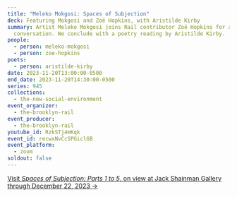 ```yaml
---
title: "Meleko Mokgosi: Spaces of Subjection"
deck: Featuring Mokgosi and Zoë Hopkins, with Aristilde Kirby
summary: Artist Meleko Mokgosi joins Rail contributor Zoë Hopkins for a
  conversation. We conclude with a poetry reading by Aristilde Kirby.
people:
  - person: meleko-mokgosi
  - person: zoe-hopkins
poets:
  - person: aristilde-kirby
date: 2023-11-20T13:00:00-0500
end_date: 2023-11-20T14:30:00-0500
series: 945
collections:
  - the-new-social-environment
event_organizer:
  - the-brooklyn-rail
event_producer:
  - the-brooklyn-rail
youtube_id: RzkSTj4mKqk
event_id: recwxNvCcSPGiclGB
event_platform:
  - zoom
soldout: false
---
```

[V﻿isit *Spaces of Subjection: Parts 1 to 5*, on view at Jack Shainman Gallery through December 22, 2023 →](https://jackshainman.com/exhibitions/meleko_mokgosi9)